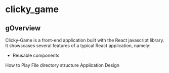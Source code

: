 # clicky_game

## gOverview
Clicky-Game is a front-end application built with the React javascript library.  It showscases several features of a typical React application, namely:

 - Reusable components

How to Play
File directory structure
Application Design


<!--stackedit_data:
eyJoaXN0b3J5IjpbODYwMjQ3NzQ4XX0=
-->